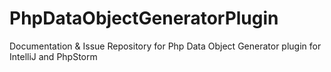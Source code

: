 # PhpDataObjectGeneratorPlugin
Documentation &amp; Issue Repository for Php Data Object Generator plugin for IntelliJ and PhpStorm
